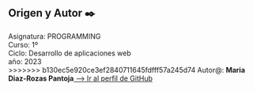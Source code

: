 ## Origen y Autor ✒️

<p>Asignatura: PROGRAMMING<br>
Curso: 1º<br>
Ciclo: Desarrollo de aplicaciones web<br>
año: 2023<br>
>>>>>>> b130ec5e920ce3ef2840711645fdfff57a245d74
Autor@: <b>Maria Diaz-Rozas Pantoja</b><a href="https://github.com/mdrp93"> --> Ir al perfil de GitHub</a>
